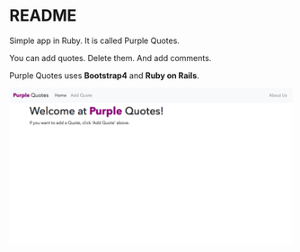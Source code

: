 # README

Simple app in Ruby. It is called Purple Quotes.

You can add quotes. Delete them.
And add comments.

Purple Quotes uses **Bootstrap4** and **Ruby on Rails**.

<kbd>![Purple Quotes](https://github.com/FranQyy/purple_quotes/blob/master/purplequotes_img.png)</kbd>
